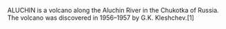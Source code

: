 ALUCHIN is a volcano along the Aluchin River in the Chukotka of Russia. The volcano was discovered in 1956–1957 by G.K. Kleshchev.[1]
